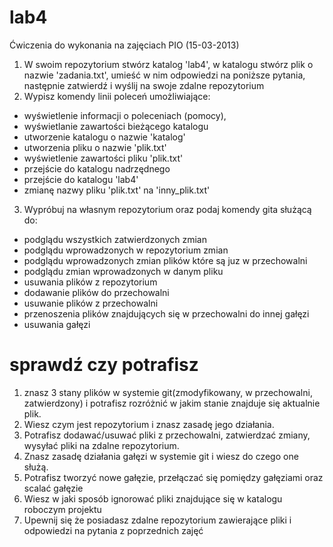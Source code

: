 lab4
====

Ćwiczenia do wykonania na zajęciach PIO (15-03-2013)

1) W swoim repozytorium stwórz katalog 'lab4', w katalogu stwórz plik o nazwie 'zadania.txt', umieść w nim odpowiedzi na poniższe pytania, następnie zatwierdź i wyślij na swoje zdalne repozytorium
2) Wypisz komendy linii poleceń umożliwiające:
- wyświetlenie informacji o poleceniach (pomocy),
- wyświetlanie zawartości bieżącego katalogu
- utworzenie katalogu o nazwie 'katalog'
- utworzenia pliku o nazwie 'plik.txt'
- wyświetlenie zawartości pliku 'plik.txt'
- przejście do katalogu nadrzędnego
- przejście do katalogu 'lab4'
- zmianę nazwy pliku 'plik.txt' na 'inny_plik.txt'
3) Wypróbuj na własnym repozytorium oraz podaj komendy gita służącą do:
- podglądu wszystkich zatwierdzonych zmian
- podglądu wprowadzonych w repozytorium zmian
- podglądu wprowadzonych zmian plików które są juz w przechowalni
- podglądu zmian wprowadzonych w danym pliku
- usuwania plików z repozytorium
- dodawanie plików do przechowalni
- usuwanie plików z przechowalni
- przenoszenia plików znajdujących się w przechowalni do innej gałęzi
- usuwania gałęzi



sprawdź czy potrafisz
===

1) znasz 3 stany plików w systemie git(zmodyfikowany, w przechowalni, zatwierdzony) i potrafisz rozróżnić  w jakim stanie znajduje się aktualnie plik.
2) Wiesz czym jest repozytorium i znasz zasadę jego działania.
3) Potrafisz dodawać/usuwać pliki z przechowalni, zatwierdzać zmiany, wysyłać pliki na zdalne repozytorium.
3) Znasz zasadę działania gałęzi w systemie git i wiesz do czego one służą.
4) Potrafisz tworzyć nowe gałęzie, przełączać się pomiędzy gałęziami oraz scalać gałęzie
4) Wiesz w jaki sposób ignorować pliki znajdujące się w katalogu roboczym projektu
5) Upewnij się że posiadasz zdalne repozytorium zawierające pliki i odpowiedzi  na pytania z poprzednich zajęć 
